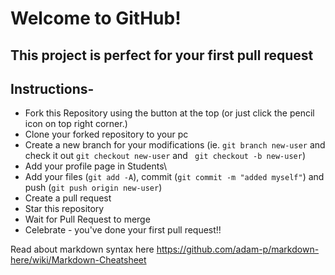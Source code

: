 # Welcome to GitHub!
## This project is perfect for your first pull request

## Instructions-

- Fork this Repository using the button at the top (or just click the pencil icon on top right corner.)
- Clone your forked repository to your pc
- Create a new branch for your modifications (ie. ```git branch new-user``` and check it out ```git checkout new-user``` and ``` git checkout -b new-user```)
- Add your profile page in Students\
- Add your files (```git add -A```), commit (```git commit -m "added myself"```) and push (```git push origin new-user```)
- Create a pull request
- Star this repository
- Wait for Pull Request to merge
- Celebrate - you've done your first pull request!!


Read about markdown syntax here
https://github.com/adam-p/markdown-here/wiki/Markdown-Cheatsheet

